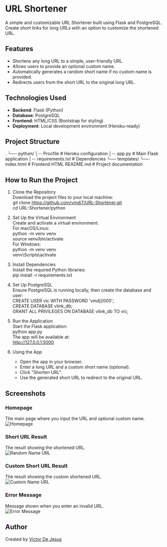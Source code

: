 # URL Shortener  

A simple and customizable URL Shortener built using Flask and PostgreSQL. Create short links for long URLs with an option to customize the shortened URL.  

## Features  
- Shortens any long URL to a simple, user-friendly URL.  
- Allows users to provide an optional custom name.  
- Automatically generates a random short name if no custom name is provided.  
- Redirects users from the short URL to the original long URL.  

## Technologies Used  
- **Backend**: Flask (Python)  
- **Database**: PostgreSQL  
- **Frontend**: HTML/CSS (Bootstrap for styling)  
- **Deployment**: Local development environment (Heroku-ready)  

## Project Structure
.
└── python/
    │-- Procfile            # Heroku configuration
    │-- app.py              # Main Flask application
    │-- requirements.txt    # Dependencies
    └── templates/
        └── index.html      # Frontend HTML
README.md                   # Project documentation 



## How to Run the Project

1. Clone the Repository  
   Download the project files to your local machine:  
   git clone https://github.com/vmdj7/URL-Shortener.git  
   cd URL-Shortener/python  

2. Set Up the Virtual Environment  
   Create and activate a virtual environment:  
   For macOS/Linux:  
   python -m venv venv  
   source venv/bin/activate  
   For Windows:  
   python -m venv venv  
   venv\Scripts\activate  

3. Install Dependencies  
   Install the required Python libraries:  
   pip install -r requirements.txt  

4. Set Up PostgreSQL  
   Ensure PostgreSQL is running locally, then create the database and user:  
   CREATE USER vic WITH PASSWORD 'vmdj2000';  
   CREATE DATABASE vlink_db;  
   GRANT ALL PRIVILEGES ON DATABASE vlink_db TO vic;  

5. Run the Application  
   Start the Flask application:  
   python app.py  
   The app will be available at:  
   http://127.0.0.1:5000  

6. Using the App  
   - Open the app in your browser.  
   - Enter a long URL and a custom short name (optional).  
   - Click "Shorten URL".  
   - Use the generated short URL to redirect to the original URL.
  

## Screenshots  

### Homepage  
The main page where you input the URL and optional custom name.  
![Homepage](homepageURL.png)  

### Short URL Result  
The result showing the shortened URL.  
![Random Name URL](randomnameURL.png)  

### Custom Short URL Result  
The result showing the custom shortened URL.  
![Custom Name URL](customnameURL.png)  

### Error Message  
Message shown when you enter an invalid URL.  
![Error Message](URLerror.png)  

## Author
Created by [Victor De Jesus](https://github.com/vmdj7)




